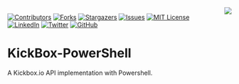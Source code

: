 <img src="https://coderpro.net/images/logos/coderPro_logo_rounded_extra-90x90.webp" align="right" />

[![Contributors][contributors-shield]][contributors-url]
[![Forks][forks-shield]][forks-url]
[![Stargazers][stars-shield]][stars-url]
[![Issues][issues-shield]][issues-url]
[![MIT License][license-shield]][license-url]
[![LinkedIn][linkedin-shield]][linkedin-url]
[![Twitter](https://img.shields.io/twitter/url/https/twitter.com/cloudposse.svg?style=social&label=Follow%20%40coderProNet)](https://twitter.com/coderProNet)
[![GitHub](https://img.shields.io/github/followers/coderpros?label=Follow&style=social)](https://github.com/coderpros)

# KickBox-PowerShell
A Kickbox.io API implementation with Powershell.

[contributors-shield]: https://img.shields.io/github/contributors/coderpros/kickbox-powershell.svg?style=flat-square
[contributors-url]: https://github.com/coderpros/kickbox-powershell/graphs/contributors
[forks-shield]: https://img.shields.io/github/forks/coderpros/kickbox-powershell?style=flat-square
[forks-url]: https://github.com/coderpros/kickbox-powershell/network/members
[stars-shield]: https://img.shields.io/github/stars/coderpros/kickbox-powershell.svg?style=flat-square
[stars-url]: https://github.com/coderpros/kickbox-powershell/stargazers
[issues-shield]: https://img.shields.io/github/issues/coderpros/kickbox-powershell?style=flat-square
[issues-url]: https://github.com/coderpros/kickbox-powershell/issues
[license-shield]: https://img.shields.io/github/license/coderpros/kickbox-powershell?style=flat-square
[license-url]: https://github.com/coderpros/kickbox-powershell/master/blog/LICENSE
[linkedin-shield]: https://img.shields.io/badge/-LinkedIn-black.svg?style=flat-square&logo=linkedin&colorB=555
[linkedin-url]: https://linkedin.com/company/coderpros
[twitter-shield]: https://img.shields.io/twitter/follow/coderpronet?style=social
[twitter-follow-url]: https://img.shields.io/twitter/follow/coderpronet?style=social
[github-shield]: https://img.shields.io/github/followers/coderpros?label=Follow&style=social
[github-follow-url]: https://img.shields.io/twitter/follow/coderpronet?style=social
